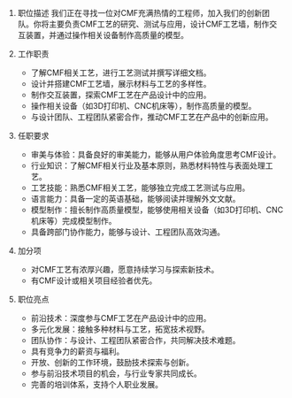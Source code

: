 
1. 职位描述
我们正在寻找一位对CMF充满热情的工程师，加入我们的创新团队。你将主要负责CMF工艺的研究、测试与应用，设计CMF工艺墙，制作交互装置，并通过操作相关设备制作高质量的模型。

2. 工作职责
   * 了解CMF相关工艺，进行工艺测试并撰写详细文档。
   * 设计并搭建CMF工艺墙，展示材料与工艺的多样性。
   * 制作交互装置，探索CMF工艺在产品设计中的应用。
   * 操作相关设备（如3D打印机、CNC机床等），制作高质量的模型。
   * 与设计团队、工程团队紧密合作，推动CMF工艺在产品中的创新应用。

3. 任职要求
   * 审美与体验：具备良好的审美能力，能够从用户体验角度思考CMF设计。
   * 行业知识：了解CMF相关行业及基本原则，熟悉材料特性与表面处理工艺。
   * 工艺技能：熟悉CMF相关工艺，能够独立完成工艺测试与应用。
   * 语言能力：具备一定的英语基础，能够阅读并理解外文文献。
   * 模型制作：擅长制作高质量模型，能够使用相关设备（如3D打印机、CNC机床等）完成模型制作。
   * 具备跨部门协作能力，能够与设计、工程团队高效沟通。

4.  加分项
    * 对CMF工艺有浓厚兴趣，愿意持续学习与探索新技术。
    * 有CMF设计或相关项目经验者优先。


5. 职位亮点
   * 前沿技术：深度参与CMF工艺在产品设计中的应用。
   * 多元化发展：接触多种材料与工艺，拓宽技术视野。
   * 团队协作：与设计、工程团队紧密合作，共同解决技术难题。
   * 具有竞争力的薪资与福利。
   * 开放、创新的工作环境，鼓励技术探索与创新。
   * 参与前沿技术项目的机会，与行业专家共同成长。
   * 完善的培训体系，支持个人职业发展。